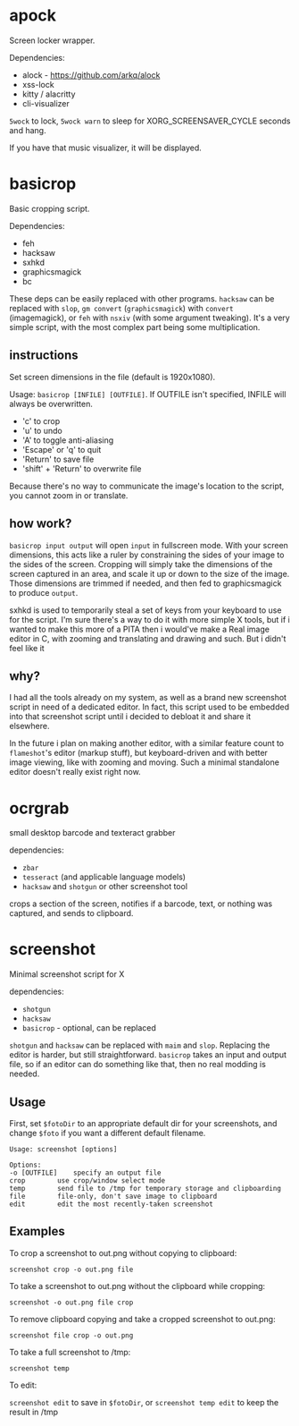 # apock
Screen locker wrapper.

Dependencies:
- alock - https://github.com/arkq/alock
- xss-lock
- kitty / alacritty
- cli-visualizer

`5wock` to lock, `5wock warn` to sleep for XORG_SCREENSAVER_CYCLE seconds and hang.

If you have that music visualizer, it will be displayed.



# basicrop
Basic cropping script.

Dependencies:
- feh
- hacksaw
- sxhkd
- graphicsmagick
- bc

These deps can be easily replaced with other programs. `hacksaw` can be replaced with `slop`, `gm convert` (`graphicsmagick`) with `convert` (imagemagick), or `feh` with `nsxiv` (with some argument tweaking). It's a very simple script, with the most complex part being some multiplication.

## instructions
Set screen dimensions in the file (default is 1920x1080).

Usage: `basicrop [INFILE] [OUTFILE]`. If OUTFILE isn't specified, INFILE will always be overwritten.
- 'c' to crop
- 'u' to undo
- 'A' to toggle anti-aliasing
- 'Escape' or 'q' to quit
- 'Return' to save file
- 'shift' + 'Return' to overwrite file

Because there's no way to communicate the image's location to the script, you cannot zoom in or translate.

## how work?
`basicrop input output` will open `input` in fullscreen mode. With your screen dimensions, this acts like a ruler by constraining the sides of your image to the sides of the screen. Cropping will simply take the dimensions of the screen captured in an area, and scale it up or down to the size of the image. Those dimensions are trimmed if needed, and then fed to graphicsmagick to produce `output`.

sxhkd is used to temporarily steal a set of keys from your keyboard to use for the script. I'm sure there's a way to do it with more simple X tools, but if i wanted to make this more of a PITA then i would've make a Real image editor in C, with zooming and translating and drawing and such. But i didn't feel like it

## why?
I had all the tools already on my system, as well as a brand new screenshot script in need of a dedicated editor. In fact, this script used to be embedded into that screenshot script until i decided to debloat it and share it elsewhere. 

In the future i plan on making another editor, with a similar feature count to `flameshot`'s editor (markup stuff), but keyboard-driven and with better image viewing, like with zooming and moving. Such a minimal standalone editor doesn't really exist right now.



# ocrgrab
small desktop barcode and texteract grabber

dependencies:
- `zbar`
- `tesseract` (and applicable language models)
- `hacksaw` and `shotgun` or other screenshot tool

crops a section of the screen, notifies if a barcode, text, or nothing was captured, and sends to clipboard.



# screenshot
Minimal screenshot script for X

dependencies:
- `shotgun`
- `hacksaw`
- `basicrop` - optional, can be replaced

`shotgun` and `hacksaw` can be replaced with `maim` and `slop`. 
Replacing the editor is harder, but still straightforward. `basicrop` takes an input and output file, so if an editor can do something like that, then no real modding is needed.

## Usage
First, set `$fotoDir` to an appropriate default dir for your screenshots, and change `$foto` if you want a different default filename.
```
Usage: screenshot [options]

Options:
-o [OUTFILE]	specify an output file
crop		use crop/window select mode
temp		send file to /tmp for temporary storage and clipboarding
file		file-only, don't save image to clipboard
edit		edit the most recently-taken screenshot
```
## Examples
To crop a screenshot to out.png without copying to clipboard:

`screenshot crop -o out.png file`

To take a screenshot to out.png without the clipboard while cropping:

`screenshot -o out.png file crop`

To remove clipboard copying and take a cropped screenshot to out.png:

`screenshot file crop -o out.png`

To take a full screenshot to /tmp:

`screenshot temp`

To edit:

`screenshot edit` to save in `$fotoDir`, or `screenshot temp edit` to keep the result in /tmp

